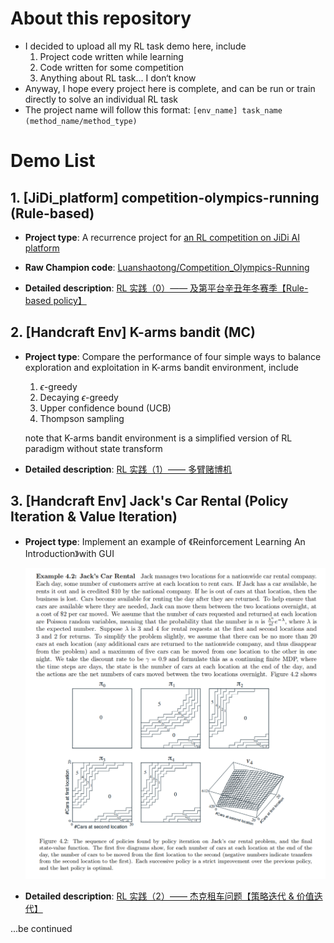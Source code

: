 # About this repository

- I decided to upload all my RL task demo here, include
  1. Project code written while learning
  2. Code written for some competition
  3. Anything about RL task... I don‘t know
- Anyway, I hope every project here is complete, and can be run or train directly to solve an individual RL task
- The project name will follow this format: `[env_name] task_name (method_name/method_type)`



# Demo List

## 1. [JiDi_platform] competition-olympics-running (Rule-based)

- **Project type**: A recurrence project for [an RL competition on JiDi AI platform](http://www.jidiai.cn/compete_detail?compete=12)
- **Raw Champion code**: [Luanshaotong/Competition_Olympics-Running](https://gitee.com/luanshaotong/competition-olympics-running/blob/lst/olympics/submission.py)

- **Detailed description**: [RL 实践（0）—— 及第平台辛丑年冬赛季【Rule-based policy】](https://blog.csdn.net/wxc971231/article/details/125438242)



## 2. [Handcraft Env] K-arms bandit (MC)

- **Project type**:  Compare the performance of four simple ways to balance exploration and exploitation in K-arms bandit environment, include

  1. $\epsilon$-greedy
  2. Decaying $\epsilon$-greedy
  3. Upper confidence bound (UCB)
  4. Thompson sampling

  note that K-arms bandit environment is a simplified version of RL paradigm without state transform

- **Detailed description**: [RL 实践（1）—— 多臂赌博机](https://blog.csdn.net/wxc971231/article/details/127103190)



## 3. [Handcraft Env] Jack's Car Rental (Policy Iteration & Value Iteration)

- **Project type**:  Implement an example of 《Reinforcement Learning An Introduction》with GUI

  <img src="img/Jack's_car_rental.png" style="zoom:75%;" />

- **Detailed description**: [RL 实践（2）—— 杰克租车问题【策略迭代 & 价值迭代】](https://blog.csdn.net/wxc971231/article/details/127222242)

...be continued